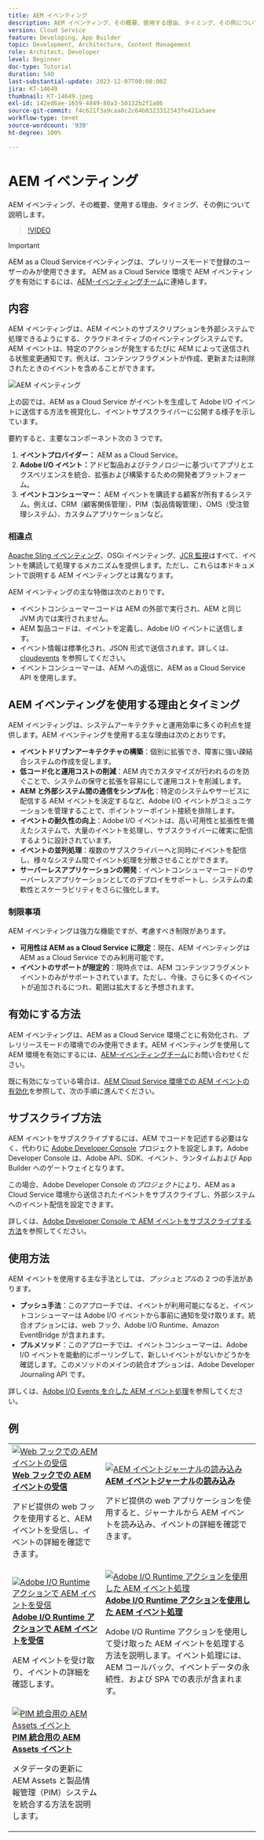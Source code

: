 ```yaml
---
title: AEM イベンティング
description: AEM イベンティング、その概要、使用する理由、タイミング、その例について説明します。
version: Cloud Service
feature: Developing, App Builder
topic: Development, Architecture, Content Management
role: Architect, Developer
level: Beginner
doc-type: Tutorial
duration: 540
last-substantial-update: 2023-12-07T00:00:00Z
jira: KT-14649
thumbnail: KT-14649.jpeg
exl-id: 142ed6ae-1659-4849-80a3-50132b2f1a86
source-git-commit: f4c621f3a9caa8c2c64b8323312343fe421a5aee
workflow-type: tm+mt
source-wordcount: '939'
ht-degree: 100%

---
```


# AEM イベンティング

AEM イベンティング、その概要、使用する理由、タイミング、その例について説明します。

>[!VIDEO](https://video.tv.adobe.com/v/3426686?quality=12&learn=on)

>[!IMPORTANT]
>
>AEM as a Cloud Serviceイベンティングは、プレリリースモードで登録のユーザーのみが使用できます。 AEM as a Cloud Service 環境で AEM イベンティングを有効にするには、[AEM-イベンティングチーム](mailto:grp-aem-events@adobe.com)に連絡します。

## 内容

AEM イベンティングは、AEM イベントのサブスクリプションを外部システムで処理できるようにする、クラウドネイティブのイベンティングシステムです。AEM イベントは、特定のアクションが発生するたびに AEM によって送信される状態変更通知です。例えば、コンテンツフラグメントが作成、更新または削除されたときのイベントを含めることができます。

![AEM イベンティング](./assets/aem-eventing.png)

上の図では、AEM as a Cloud Service がイベントを生成して Adobe I/O イベントに送信する方法を視覚化し、イベントサブスクライバーに公開する様子を示しています。

要約すると、主要なコンポーネント次の 3 つです。

1. **イベントプロバイダー：** AEM as a Cloud Service。
1. **Adobe I/O イベント：**&#x200B;アドビ製品およびテクノロジーに基づいてアプリとエクスペリエンスを統合、拡張および構築するための開発者プラットフォーム。
1. **イベントコンシューマー：** AEM イベントを購読する顧客が所有するシステム。例えば、CRM（顧客関係管理）、PIM（製品情報管理）、OMS（受注管理システム）、カスタムアプリケーションなど。

### 相違点

[Apache Sling イベンティング](https://sling.apache.org/documentation/bundles/apache-sling-eventing-and-job-handling.html)、OSGi イベンティング、[JCR 監視](https://jackrabbit.apache.org/oak/docs/features/observation.html)はすべて、イベントを購読して処理するメカニズムを提供します。ただし、これらは本ドキュメントで説明する AEM イベンティングとは異なります。

AEM イベンティングの主な特徴は次のとおりです。

- イベントコンシューマーコードは AEM の外部で実行され、AEM と同じ JVM 内では実行されません。
- AEM 製品コードは、イベントを定義し、Adobe I/O イベントに送信します。
- イベント情報は標準化され、JSON 形式で送信されます。詳しくは、[cloudevents](https://cloudevents.io/) を参照してください。
- イベントコンシューマーは、AEM への返信に、AEM as a Cloud Service API を使用します。


## AEM イベンティングを使用する理由とタイミング

AEM イベンティングは、システムアーキテクチャと運用効率に多くの利点を提供します。AEM イベンティングを使用する主な理由は次のとおりです。

- **イベントドリブンアーキテクチャの構築**：個別に拡張でき、障害に強い疎結合システムの作成を促します。
- **低コード化と運用コストの削減**：AEM 内でカスタマイズが行われるのを防ぐことで、システムの保守と拡張を容易にして運用コストを削減します。
- **AEM と外部システム間の通信をシンプル化**：特定のシステムやサービスに配信する AEM イベントを決定するなど、Adobe I/O イベントがコミュニケーションを管理することで、ポイントツーポイント接続を排除します。
- **イベントの耐久性の向上**：Adobe I/O イベントは、高い可用性と拡張性を備えたシステムで、大量のイベントを処理し、サブスクライバーに確実に配信するように設計されています。
- **イベントの並列処理**：複数のサブスクライバーへと同時にイベントを配信し、様々なシステム間でイベント処理を分散させることができます。
- **サーバーレスアプリケーションの開発**：イベントコンシューマーコードのサーバーレスアプリケーションとしてのデプロイをサポートし、システムの柔軟性とスケーラビリティをさらに強化します。

### 制限事項

AEM イベンティングは強力な機能ですが、考慮すべき制限があります。

- **可用性は AEM as a Cloud Service に限定**：現在、AEM イベンティングは AEM as a Cloud Service でのみ利用可能です。
- **イベントのサポートが限定的**：現時点では、AEM コンテンツフラグメントイベントのみがサポートされています。ただし、今後、さらに多くのイベントが追加されるにつれ、範囲は拡大すると予想されます。

## 有効にする方法

AEM イベンティングは、AEM as a Cloud Service 環境ごとに有効化され、プレリリースモードの環境でのみ使用できます。AEM イベンティングを使用して AEM 環境を有効にするには、[AEM-イベンティングチーム](mailto:grp-aem-events@adobe.com)にお問い合わせください。

既に有効になっている場合は、[AEM Cloud Service 環境での AEM イベントの有効化](https://developer.adobe.com/experience-cloud/experience-manager-apis/guides/events/#enable-aem-events-on-your-aem-cloud-service-environment)を参照して、次の手順に進んでください。

## サブスクライブ方法

AEM イベントをサブスクライブするには、AEM でコードを記述する必要はなく、代わりに [Adobe Developer Console](https://developer.adobe.com/) プロジェクトを設定します。Adobe Developer Console は、Adobe API、SDK、イベント、ランタイムおよび App Builder へのゲートウェイとなります。

この場合、Adobe Developer Console の&#x200B;_プロジェクト_&#x200B;により、AEM as a Cloud Service 環境から送信されたイベントをサブスクライブし、外部システムへのイベント配信を設定できます。

詳しくは、[Adobe Developer Console で AEM イベントをサブスクライブする方法](https://developer.adobe.com/experience-cloud/experience-manager-apis/guides/events/#how-to-subscribe-to-aem-events-in-the-adobe-developer-console)を参照してください。

## 使用方法

AEM イベントを使用する主な手法としては、_プッシュ_&#x200B;と&#x200B;_プル_&#x200B;の 2 つの手法があります。

- **プッシュ手法**：このアプローチでは、イベントが利用可能になると、イベントコンシューマーは Adobe I/O イベントから事前に通知を受け取ります。統合オプションには、web フック、Adobe I/O Runtime、Amazon EventBridge が含まれます。
- **プルメソッド**：このアプローチでは、イベントコンシューマーは、Adobe I/O イベントを能動的にポーリングして、新しいイベントがないかどうかを確認します。このメソッドのメインの統合オプションは、Adobe Developer Journaling API です。

詳しくは、[Adobe I/O Events を介した AEM イベント処理](https://developer.adobe.com/experience-cloud/experience-manager-apis/guides/events/#aem-events-processing-via-adobe-io)を参照してください。

## 例

<table>
  <tr>
    <td>
        <a  href="./examples/webhook.md"><img alt="Web フックでの AEM イベントの受信" src="./assets/examples/webhook/webhook-example.png"/></a>
        <div><strong><a href="./examples/webhook.md">Web フックでの AEM イベントの受信</a></strong></div>
        <p>
          アドビ提供の web フックを使用すると、AEM イベントを受信し、イベントの詳細を確認できます。
        </p>
      </td>
      <td>
        <a  href="./examples/journaling.md"><img alt="AEM イベントジャーナルの読み込み" src="./assets/examples/journaling/eventing-journal.png"/></a>
        <div><strong><a href="./examples/journaling.md">AEM イベントジャーナルの読み込み</a></strong></div>
        <p>
          アドビ提供の web アプリケーションを使用すると、ジャーナルから AEM イベントを読み込み、イベントの詳細を確認できます。
        </p>
      </td>
    </tr>
  <tr>
    <td>
        <a  href="./examples/runtime-action.md"><img alt="Adobe I/O Runtime アクションで AEM イベントを受信" src="./assets/examples/runtime-action/eventing-runtime.png"/></a>
        <div><strong><a href="./examples/runtime-action.md">Adobe I/O Runtime アクションで AEM イベントを受信</a></strong></div>
        <p>
          AEM イベントを受け取り、イベントの詳細を確認します。
        </p>
      </td>
      <td>
        <a  href="./examples/event-processing-using-runtime-action.md"><img alt="Adobe I/O Runtime アクションを使用した AEM イベント処理" src="./assets/examples/event-processing-using-runtime-action/event-processing.png"/></a>
        <div><strong><a href="./examples/event-processing-using-runtime-action.md">Adobe I/O Runtime アクションを使用した AEM イベント処理</a></strong></div>
        <p>
          Adobe I/O Runtime アクションを使用して受け取った AEM イベントを処理する方法を説明します。イベント処理には、AEM コールバック、イベントデータの永続性、および SPA での表示が含まれます。
        </p>
      </td>
  </tr>    
  <tr>
    <td>
        <a  href="./examples/assets-pim-integration.md"><img alt="PIM 統合用の AEM Assets イベント" src="./assets/examples/assets-pim-integration/PIM-integration-tile.png"/></a>
        <div><strong><a href="./examples/assets-pim-integration.md">PIM 統合用の AEM Assets イベント</a></strong></div>
        <p>
          メタデータの更新に AEM Assets と製品情報管理（PIM）システムを統合する方法を説明します。
        </p>
      </td>
  </tr>  
</table>
